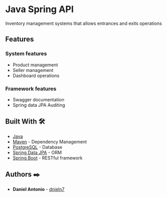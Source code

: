 # Java Spring API

Inventory management systems that allows entrances and exits operations

## Features

### System features

* Product management
* Seller management
* Dashboard operations

### Framework features

* Swagger documentation
* Spring data JPA Auditing

## Built With 🛠️

* [Java](https://www.oracle.com/java/technologies/)
* [Maven](https://maven.apache.org/) - Dependency Management
* [PostgreSQL](http://www.dropwizard.io/1.0.2/docs/) - Database
* [Spring Data JPA](https://spring.io/projects/spring-data-jpa) - ORM
* [Spring Boot](https://spring.io/projects/spring-boot) - RESTful framework

## Authors ✒️

* **Daniel Antonio** - [dnieln7](https://github.com/dnieln7)
